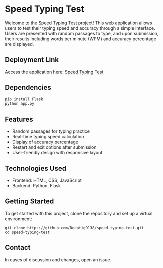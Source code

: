 # Speed Typing Test

Welcome to the Speed Typing Test project! This web application allows users to test their typing speed and accuracy through a simple interface. Users are presented with random passages to type, and upon submission, their results including words per minute (WPM) and accuracy percentage are displayed.

## Deployment Link
Access the application here: [Speed Typing Test](https://speed-typing-test-kappa.vercel.app/)

## Dependencies
```bash
pip install Flask
python app.py
```
## Features
- Random passages for typing practice
- Real-time typing speed calculation
- Display of accuracy percentage
- Restart and exit options after submission
- User-friendly design with responsive layout

## Technologies Used
- Frontend: HTML, CSS, JavaScript
- Backend: Python, Flask

## Getting Started
To get started with this project, clone the repository and set up a virtual environment:
```
git clone https://github.com/Deeptig9138/speed-typing-test.git
cd speed-typing-test
```

## Contact
In cases of discussion and changes, open an issue.
